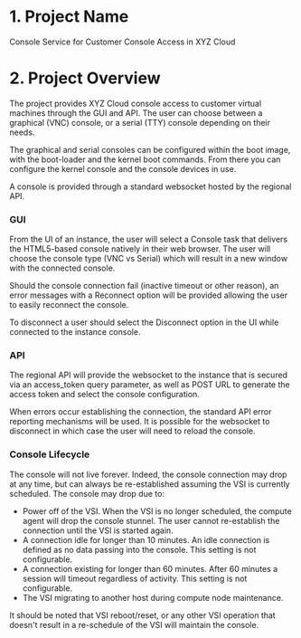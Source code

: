 # 1. Project Name
Console Service for Customer Console Access in XYZ Cloud

# 2. Project Overview

The project provides XYZ Cloud console access to customer virtual machines through the GUI and API.  The user can choose
between a graphical (VNC) console, or a serial (TTY) console depending on their needs.

The graphical and serial consoles can be configured within the boot image, with the boot-loader and the kernel boot
commands.  From there you can configure the kernel console and the console devices in use.

A console is provided through a standard websocket hosted by the regional API.

### GUI

From the UI of an instance, the user will select a Console task that delivers the HTML5-based console natively in their
web browser.  The user will choose the console type (VNC vs Serial) which will result in a new window with the
connected console.

Should the console connection fail (inactive timeout or other reason), an error messages with a Reconnect option will
be provided allowing the user to easily reconnect the console.

To disconnect a user should select the Disconnect option in the UI while connected to the instance console.

### API

The regional API will provide the websocket to the instance that is secured via an access_token query parameter, as 
well as POST URL to generate the access token and select the console configuration.

When errors occur establishing the connection, the standard API error reporting mechanisms will be used.  It is
possible for the websocket to disconnect in which case the user will need to reload the console.

### Console Lifecycle

The console will not live forever.  Indeed, the console connection may drop at any time, but can always be
re-established assuming the VSI is currently scheduled.  The console may drop due to:

- Power off of the VSI.  When the VSI is no longer scheduled, the compute agent will drop the console stunnel. The
user cannot re-establish the connection until the VSI is started again.
- A connection idle for longer than 10 minutes.  An idle connection is defined as no data passing into the console.
This setting is not configurable.
- A connection existing for longer than 60 minutes.  After 60 minutes a session will timeout regardless of activity.
This setting is not configurable.
- The VSI migrating to another host during compute node maintenance.

It should be noted that VSI reboot/reset, or any other VSI operation that doesn't result in a re-schedule of the VSI
will maintain the console.
